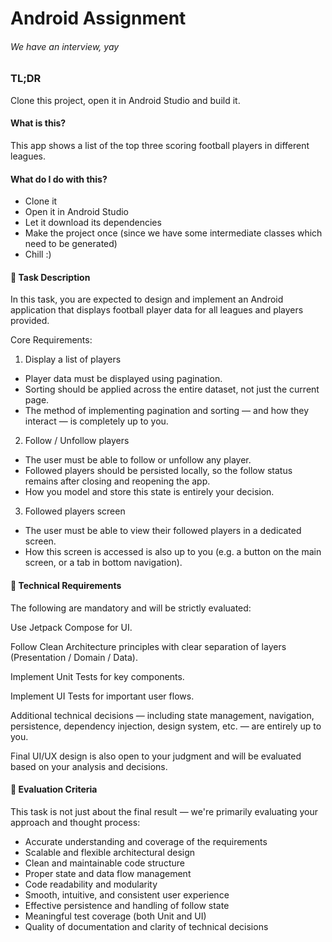 # Android Assignment
######  We have an interview, yay

### TL;DR

Clone this project, open it in Android Studio and build it.

#### What is this?

This app shows a list of the top three scoring football players in different leagues.

#### What do I do with this?

- Clone it
- Open it in Android Studio
- Let it download its dependencies
- Make the project once (since we have some intermediate classes which need to be generated)
- Chill :)

#### 📝 Task Description
In this task, you are expected to design and implement an Android application that displays football player data for all leagues and players provided.

Core Requirements:
1. Display a list of players
- Player data must be displayed using pagination.
- Sorting should be applied across the entire dataset, not just the current page.
- The method of implementing pagination and sorting — and how they interact — is completely up to you.

2. Follow / Unfollow players
- The user must be able to follow or unfollow any player.
- Followed players should be persisted locally, so the follow status remains after closing and reopening the app.
- How you model and store this state is entirely your decision.

3. Followed players screen
- The user must be able to view their followed players in a dedicated screen.
- How this screen is accessed is also up to you (e.g. a button on the main screen, or a tab in bottom navigation).



#### 🔧 Technical Requirements
The following are mandatory and will be strictly evaluated:

Use Jetpack Compose for UI.

Follow Clean Architecture principles with clear separation of layers (Presentation / Domain / Data).

Implement Unit Tests for key components.

Implement UI Tests for important user flows.

Additional technical decisions — including state management, navigation, persistence, dependency injection, design system, etc. — are entirely up to you.

Final UI/UX design is also open to your judgment and will be evaluated based on your analysis and decisions.



#### 📌 Evaluation Criteria
This task is not just about the final result — we're primarily evaluating your approach and thought process:

- Accurate understanding and coverage of the requirements
- Scalable and flexible architectural design
- Clean and maintainable code structure
- Proper state and data flow management
- Code readability and modularity
- Smooth, intuitive, and consistent user experience
- Effective persistence and handling of follow state
- Meaningful test coverage (both Unit and UI)
- Quality of documentation and clarity of technical decisions

